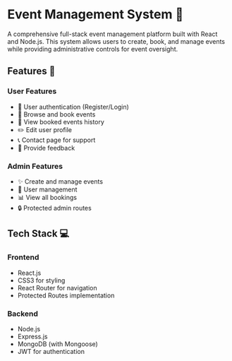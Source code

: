# Event Management System 🎉

A comprehensive full-stack event management platform built with React and Node.js. This system allows users to create, book, and manage events while providing administrative controls for event oversight.

## Features 🌟

### User Features
- 👤 User authentication (Register/Login)
- 📅 Browse and book events
- 🎫 View booked events history
- ✏️ Edit user profile
- 📞 Contact page for support
- 📝 Provide feedback

### Admin Features
- ✨ Create and manage events
- 👥 User management
- 📊 View all bookings
- 🔒 Protected admin routes

## Tech Stack 💻

### Frontend
- React.js
- CSS3 for styling
- React Router for navigation
- Protected Routes implementation

### Backend
- Node.js
- Express.js
- MongoDB (with Mongoose)
- JWT for authentication

